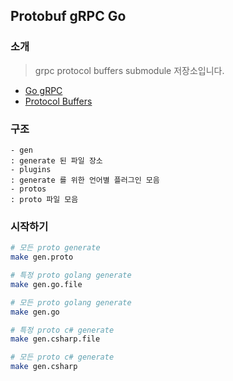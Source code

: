 ## Protobuf gRPC Go

### 소개
> grpc protocol buffers submodule 저장소입니다.
- [Go gRPC](https://grpc.io/docs/languages/go/quickstart)
- [Protocol Buffers](https://protobuf.dev)

### 구조
```
- gen
: generate 된 파일 장소
- plugins
: generate 를 위한 언어별 플러그인 모음
- protos
: proto 파일 모음
```

### 시작하기
```bash
# 모든 proto generate
make gen.proto

# 특정 proto golang generate
make gen.go.file

# 모든 proto golang generate
make gen.go

# 특정 proto c# generate
make gen.csharp.file

# 모든 proto c# generate
make gen.csharp
```
